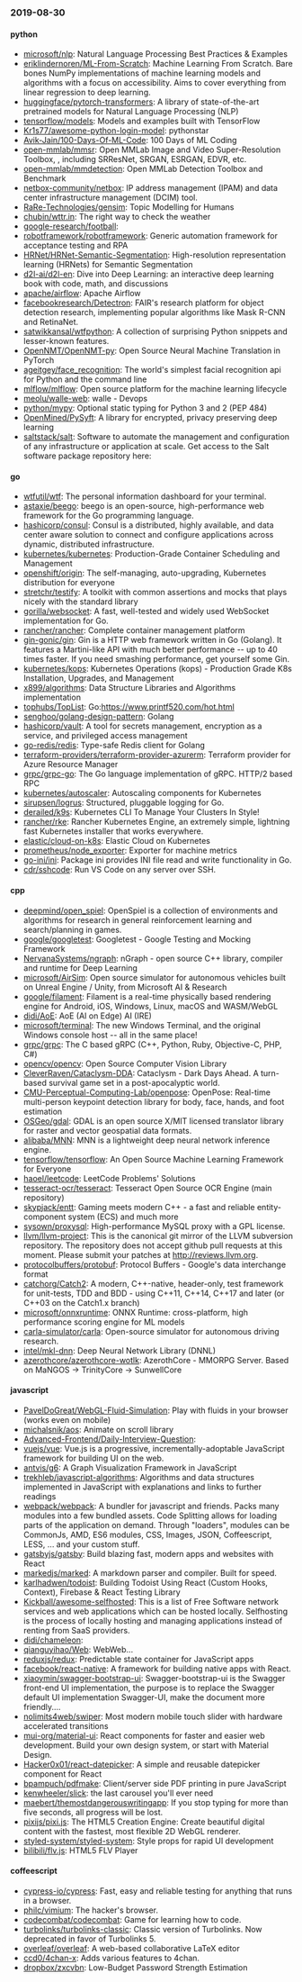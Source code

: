 ### 2019-08-30

#### python
* [microsoft/nlp](https://github.com/microsoft/nlp): Natural Language Processing Best Practices & Examples
* [eriklindernoren/ML-From-Scratch](https://github.com/eriklindernoren/ML-From-Scratch): Machine Learning From Scratch. Bare bones NumPy implementations of machine learning models and algorithms with a focus on accessibility. Aims to cover everything from linear regression to deep learning.
* [huggingface/pytorch-transformers](https://github.com/huggingface/pytorch-transformers):  A library of state-of-the-art pretrained models for Natural Language Processing (NLP)
* [tensorflow/models](https://github.com/tensorflow/models): Models and examples built with TensorFlow
* [Kr1s77/awesome-python-login-model](https://github.com/Kr1s77/awesome-python-login-model): pythonstar
* [Avik-Jain/100-Days-Of-ML-Code](https://github.com/Avik-Jain/100-Days-Of-ML-Code): 100 Days of ML Coding
* [open-mmlab/mmsr](https://github.com/open-mmlab/mmsr): Open MMLab Image and Video Super-Resolution Toolbox, , including SRResNet, SRGAN, ESRGAN, EDVR, etc.
* [open-mmlab/mmdetection](https://github.com/open-mmlab/mmdetection): Open MMLab Detection Toolbox and Benchmark
* [netbox-community/netbox](https://github.com/netbox-community/netbox): IP address management (IPAM) and data center infrastructure management (DCIM) tool.
* [RaRe-Technologies/gensim](https://github.com/RaRe-Technologies/gensim): Topic Modelling for Humans
* [chubin/wttr.in](https://github.com/chubin/wttr.in):  The right way to check the weather
* [google-research/football](https://github.com/google-research/football): 
* [robotframework/robotframework](https://github.com/robotframework/robotframework): Generic automation framework for acceptance testing and RPA
* [HRNet/HRNet-Semantic-Segmentation](https://github.com/HRNet/HRNet-Semantic-Segmentation): High-resolution representation learning (HRNets) for Semantic Segmentation
* [d2l-ai/d2l-en](https://github.com/d2l-ai/d2l-en): Dive into Deep Learning: an interactive deep learning book with code, math, and discussions
* [apache/airflow](https://github.com/apache/airflow): Apache Airflow
* [facebookresearch/Detectron](https://github.com/facebookresearch/Detectron): FAIR's research platform for object detection research, implementing popular algorithms like Mask R-CNN and RetinaNet.
* [satwikkansal/wtfpython](https://github.com/satwikkansal/wtfpython): A collection of surprising Python snippets and lesser-known features.
* [OpenNMT/OpenNMT-py](https://github.com/OpenNMT/OpenNMT-py): Open Source Neural Machine Translation in PyTorch
* [ageitgey/face_recognition](https://github.com/ageitgey/face_recognition): The world's simplest facial recognition api for Python and the command line
* [mlflow/mlflow](https://github.com/mlflow/mlflow): Open source platform for the machine learning lifecycle
* [meolu/walle-web](https://github.com/meolu/walle-web): walle -  Devops
* [python/mypy](https://github.com/python/mypy): Optional static typing for Python 3 and 2 (PEP 484)
* [OpenMined/PySyft](https://github.com/OpenMined/PySyft): A library for encrypted, privacy preserving deep learning
* [saltstack/salt](https://github.com/saltstack/salt): Software to automate the management and configuration of any infrastructure or application at scale. Get access to the Salt software package repository here:

#### go
* [wtfutil/wtf](https://github.com/wtfutil/wtf): The personal information dashboard for your terminal.
* [astaxie/beego](https://github.com/astaxie/beego): beego is an open-source, high-performance web framework for the Go programming language.
* [hashicorp/consul](https://github.com/hashicorp/consul): Consul is a distributed, highly available, and data center aware solution to connect and configure applications across dynamic, distributed infrastructure.
* [kubernetes/kubernetes](https://github.com/kubernetes/kubernetes): Production-Grade Container Scheduling and Management
* [openshift/origin](https://github.com/openshift/origin): The self-managing, auto-upgrading, Kubernetes distribution for everyone
* [stretchr/testify](https://github.com/stretchr/testify): A toolkit with common assertions and mocks that plays nicely with the standard library
* [gorilla/websocket](https://github.com/gorilla/websocket): A fast, well-tested and widely used WebSocket implementation for Go.
* [rancher/rancher](https://github.com/rancher/rancher): Complete container management platform
* [gin-gonic/gin](https://github.com/gin-gonic/gin): Gin is a HTTP web framework written in Go (Golang). It features a Martini-like API with much better performance -- up to 40 times faster. If you need smashing performance, get yourself some Gin.
* [kubernetes/kops](https://github.com/kubernetes/kops): Kubernetes Operations (kops) - Production Grade K8s Installation, Upgrades, and Management
* [x899/algorithms](https://github.com/x899/algorithms): Data Structure Libraries and Algorithms implementation
* [tophubs/TopList](https://github.com/tophubs/TopList): Go:https://www.printf520.com/hot.html
* [senghoo/golang-design-pattern](https://github.com/senghoo/golang-design-pattern):  Golang
* [hashicorp/vault](https://github.com/hashicorp/vault): A tool for secrets management, encryption as a service, and privileged access management
* [go-redis/redis](https://github.com/go-redis/redis): Type-safe Redis client for Golang
* [terraform-providers/terraform-provider-azurerm](https://github.com/terraform-providers/terraform-provider-azurerm): Terraform provider for Azure Resource Manager
* [grpc/grpc-go](https://github.com/grpc/grpc-go): The Go language implementation of gRPC. HTTP/2 based RPC
* [kubernetes/autoscaler](https://github.com/kubernetes/autoscaler): Autoscaling components for Kubernetes
* [sirupsen/logrus](https://github.com/sirupsen/logrus): Structured, pluggable logging for Go.
* [derailed/k9s](https://github.com/derailed/k9s):  Kubernetes CLI To Manage Your Clusters In Style!
* [rancher/rke](https://github.com/rancher/rke): Rancher Kubernetes Engine, an extremely simple, lightning fast Kubernetes installer that works everywhere.
* [elastic/cloud-on-k8s](https://github.com/elastic/cloud-on-k8s): Elastic Cloud on Kubernetes
* [prometheus/node_exporter](https://github.com/prometheus/node_exporter): Exporter for machine metrics
* [go-ini/ini](https://github.com/go-ini/ini): Package ini provides INI file read and write functionality in Go.
* [cdr/sshcode](https://github.com/cdr/sshcode): Run VS Code on any server over SSH.

#### cpp
* [deepmind/open_spiel](https://github.com/deepmind/open_spiel): OpenSpiel is a collection of environments and algorithms for research in general reinforcement learning and search/planning in games.
* [google/googletest](https://github.com/google/googletest): Googletest - Google Testing and Mocking Framework
* [NervanaSystems/ngraph](https://github.com/NervanaSystems/ngraph): nGraph - open source C++ library, compiler and runtime for Deep Learning
* [microsoft/AirSim](https://github.com/microsoft/AirSim): Open source simulator for autonomous vehicles built on Unreal Engine / Unity, from Microsoft AI & Research
* [google/filament](https://github.com/google/filament): Filament is a real-time physically based rendering engine for Android, iOS, Windows, Linux, macOS and WASM/WebGL
* [didi/AoE](https://github.com/didi/AoE): AoE (AI on Edge) AI (IRE)
* [microsoft/terminal](https://github.com/microsoft/terminal): The new Windows Terminal, and the original Windows console host -- all in the same place!
* [grpc/grpc](https://github.com/grpc/grpc): The C based gRPC (C++, Python, Ruby, Objective-C, PHP, C#)
* [opencv/opencv](https://github.com/opencv/opencv): Open Source Computer Vision Library
* [CleverRaven/Cataclysm-DDA](https://github.com/CleverRaven/Cataclysm-DDA): Cataclysm - Dark Days Ahead. A turn-based survival game set in a post-apocalyptic world.
* [CMU-Perceptual-Computing-Lab/openpose](https://github.com/CMU-Perceptual-Computing-Lab/openpose): OpenPose: Real-time multi-person keypoint detection library for body, face, hands, and foot estimation
* [OSGeo/gdal](https://github.com/OSGeo/gdal): GDAL is an open source X/MIT licensed translator library for raster and vector geospatial data formats.
* [alibaba/MNN](https://github.com/alibaba/MNN): MNN is a lightweight deep neural network inference engine.
* [tensorflow/tensorflow](https://github.com/tensorflow/tensorflow): An Open Source Machine Learning Framework for Everyone
* [haoel/leetcode](https://github.com/haoel/leetcode): LeetCode Problems' Solutions
* [tesseract-ocr/tesseract](https://github.com/tesseract-ocr/tesseract): Tesseract Open Source OCR Engine (main repository)
* [skypjack/entt](https://github.com/skypjack/entt): Gaming meets modern C++ - a fast and reliable entity-component system (ECS) and much more
* [sysown/proxysql](https://github.com/sysown/proxysql): High-performance MySQL proxy with a GPL license.
* [llvm/llvm-project](https://github.com/llvm/llvm-project): This is the canonical git mirror of the LLVM subversion repository. The repository does not accept github pull requests at this moment. Please submit your patches at http://reviews.llvm.org.
* [protocolbuffers/protobuf](https://github.com/protocolbuffers/protobuf): Protocol Buffers - Google's data interchange format
* [catchorg/Catch2](https://github.com/catchorg/Catch2): A modern, C++-native, header-only, test framework for unit-tests, TDD and BDD - using C++11, C++14, C++17 and later (or C++03 on the Catch1.x branch)
* [microsoft/onnxruntime](https://github.com/microsoft/onnxruntime): ONNX Runtime: cross-platform, high performance scoring engine for ML models
* [carla-simulator/carla](https://github.com/carla-simulator/carla): Open-source simulator for autonomous driving research.
* [intel/mkl-dnn](https://github.com/intel/mkl-dnn): Deep Neural Network Library (DNNL)
* [azerothcore/azerothcore-wotlk](https://github.com/azerothcore/azerothcore-wotlk): AzerothCore - MMORPG Server. Based on MaNGOS -> TrinityCore -> SunwellCore

#### javascript
* [PavelDoGreat/WebGL-Fluid-Simulation](https://github.com/PavelDoGreat/WebGL-Fluid-Simulation): Play with fluids in your browser (works even on mobile)
* [michalsnik/aos](https://github.com/michalsnik/aos): Animate on scroll library
* [Advanced-Frontend/Daily-Interview-Question](https://github.com/Advanced-Frontend/Daily-Interview-Question): 
* [vuejs/vue](https://github.com/vuejs/vue):  Vue.js is a progressive, incrementally-adoptable JavaScript framework for building UI on the web.
* [antvis/g6](https://github.com/antvis/g6): A Graph Visualization Framework in JavaScript
* [trekhleb/javascript-algorithms](https://github.com/trekhleb/javascript-algorithms):  Algorithms and data structures implemented in JavaScript with explanations and links to further readings
* [webpack/webpack](https://github.com/webpack/webpack): A bundler for javascript and friends. Packs many modules into a few bundled assets. Code Splitting allows for loading parts of the application on demand. Through "loaders", modules can be CommonJs, AMD, ES6 modules, CSS, Images, JSON, Coffeescript, LESS, ... and your custom stuff.
* [gatsbyjs/gatsby](https://github.com/gatsbyjs/gatsby): Build blazing fast, modern apps and websites with React
* [markedjs/marked](https://github.com/markedjs/marked): A markdown parser and compiler. Built for speed.
* [karlhadwen/todoist](https://github.com/karlhadwen/todoist): Building Todoist Using React (Custom Hooks, Context), Firebase & React Testing Library
* [Kickball/awesome-selfhosted](https://github.com/Kickball/awesome-selfhosted): This is a list of Free Software network services and web applications which can be hosted locally. Selfhosting is the process of locally hosting and managing applications instead of renting from SaaS providers.
* [didi/chameleon](https://github.com/didi/chameleon):  
* [qianguyihao/Web](https://github.com/qianguyihao/Web): WebWeb...
* [reduxjs/redux](https://github.com/reduxjs/redux): Predictable state container for JavaScript apps
* [facebook/react-native](https://github.com/facebook/react-native): A framework for building native apps with React.
* [xiaoymin/swagger-bootstrap-ui](https://github.com/xiaoymin/swagger-bootstrap-ui): Swagger-bootstrap-ui is the Swagger front-end UI implementation, the purpose is to replace the Swagger default UI implementation Swagger-UI, make the document more friendly....
* [nolimits4web/swiper](https://github.com/nolimits4web/swiper): Most modern mobile touch slider with hardware accelerated transitions
* [mui-org/material-ui](https://github.com/mui-org/material-ui): React components for faster and easier web development. Build your own design system, or start with Material Design.
* [Hacker0x01/react-datepicker](https://github.com/Hacker0x01/react-datepicker): A simple and reusable datepicker component for React
* [bpampuch/pdfmake](https://github.com/bpampuch/pdfmake): Client/server side PDF printing in pure JavaScript
* [kenwheeler/slick](https://github.com/kenwheeler/slick): the last carousel you'll ever need
* [maebert/themostdangerouswritingapp](https://github.com/maebert/themostdangerouswritingapp): If you stop typing for more than five seconds, all progress will be lost.
* [pixijs/pixi.js](https://github.com/pixijs/pixi.js): The HTML5 Creation Engine: Create beautiful digital content with the fastest, most flexible 2D WebGL renderer.
* [styled-system/styled-system](https://github.com/styled-system/styled-system):  Style props for rapid UI development
* [bilibili/flv.js](https://github.com/bilibili/flv.js): HTML5 FLV Player

#### coffeescript
* [cypress-io/cypress](https://github.com/cypress-io/cypress): Fast, easy and reliable testing for anything that runs in a browser.
* [philc/vimium](https://github.com/philc/vimium): The hacker's browser.
* [codecombat/codecombat](https://github.com/codecombat/codecombat): Game for learning how to code.
* [turbolinks/turbolinks-classic](https://github.com/turbolinks/turbolinks-classic): Classic version of Turbolinks. Now deprecated in favor of Turbolinks 5.
* [overleaf/overleaf](https://github.com/overleaf/overleaf): A web-based collaborative LaTeX editor
* [ccd0/4chan-x](https://github.com/ccd0/4chan-x): Adds various features to 4chan.
* [dropbox/zxcvbn](https://github.com/dropbox/zxcvbn): Low-Budget Password Strength Estimation
